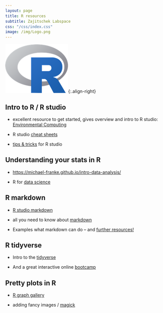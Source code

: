 ```yaml
---
layout: page
title: R resources
subtitle: Zajitschek Labspace 
css: "/css/index.css"
image: /img/Logo.png
---
```

![R Logo](/img/Rlogo.png){:.align-right}    

## Intro to R / R studio

- excellent resource to get started, gives overview and intro to R studio:
[Environmental Computing](http://environmentalcomputing.net/)
    
- R studio [cheat sheets](https://www.rstudio.com/resources/cheatsheets/)    

- [tips & tricks](https://appsilon.com/r-studio-shortcuts-and-tips/?nabe=4825491004194816:1) for R studio  


## Understanding your stats in R

- https://michael-franke.github.io/intro-data-analysis/

- R for [data science](https://r4ds.had.co.nz/)      


## R markdown

- [R studio markdown](https://rmarkdown.rstudio.com/)

- all you need to know about [markdown](https://bookdown.org/yihui/rmarkdown/)

- Examples what markdown can do – and [further resources!](https://rmarkdown.rstudio.com/gallery.html)  


## R tidyverse

- Intro to the [tidyverse](https://datacarpentry.org/R-ecology-lesson/03-dplyr.html)     
   
- And a great interactive online [bootcamp](https://r-bootcamp.netlify.app/)
    

## Pretty plots in R

- [R graph gallery](http://r-graph-gallery.com/)

- adding fancy images / [magick](https://cran.r-project.org/web/packages/magick/vignettes/intro.html)

